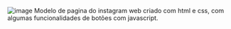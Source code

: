 ![image](https://github.com/DreDev3/Repositorio-de-Modelos/assets/162820365/c4e3ea2c-af7f-49c0-9305-c55934f9b6c3)
Modelo de pagina do instagram web criado com html e css, com algumas funcionalidades de botões com javascript. 
